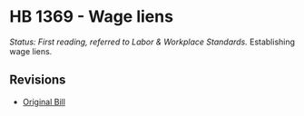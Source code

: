 # HB 1369 - Wage liens
*Status: First reading, referred to Labor & Workplace Standards.*
Establishing wage liens.

## Revisions
* [Original Bill](1/)